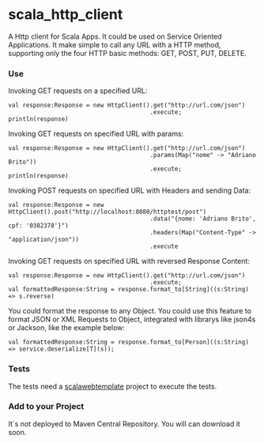 scala_http_client
=================

A Http client for Scala Apps. It could be used on Service Oriented Applications. It make simple to call any URL with a HTTP method, supporting only the four HTTP basic methods: GET, POST, PUT, DELETE. 

### Use

Invoking GET requests on a specified URL:

    val response:Response = new HttpClient().get("http://url.com/json")
                                            .execute;
    println(response)

Invoking GET requests on specified URL with params:

    val response:Response = new HttpClient().get("http://url.com/json")
                                            .params(Map("nome" -> "Adriano Brito"))
                                            .execute;
    println(response)

Invoking POST requests on specified URL with Headers and sending Data:

    val response:Response = new HttpClient().post("http://localhost:8080/httptest/post")
                                            .data("{nome: 'Adriano Brito', cpf: '0382378'}")
                                            .headers(Map("Content-Type" -> "application/json"))
                                            .execute

Invoking GET requests on specified URL with reversed Response Content:

    val response:Response = new HttpClient().get("http://url.com/json")
                                            .execute;
    val formattedResponse:String = response.format_to[String]((s:String) => s.reverse)

You could format the response to any Object. You could use this feature to format JSON or XML Requests to Object, integrated with librarys like json4s or Jackson, like the example below:

    val formattedResponse:String = response.format_to[Person]((s:String) => service.deserialize[T](s));

### Tests

The tests need a [scalawebtemplate](https://github.com/adrianobrito/scalawebtemplate) project to execute the tests. 

### Add to your Project

It`s not deployed to Maven Central Repository. You will can download it soon.
